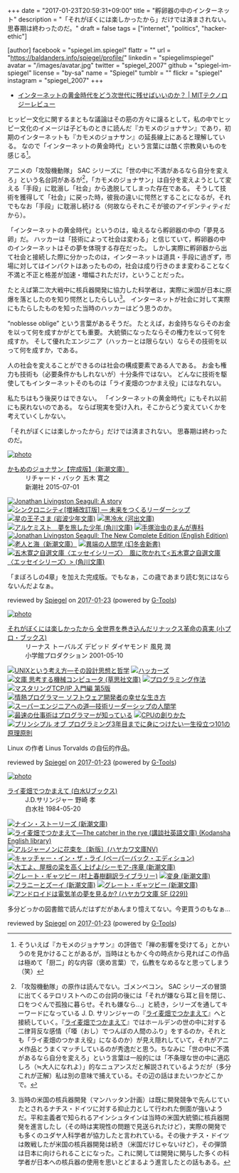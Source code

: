 +++
date = "2017-01-23T20:59:31+09:00"
title = "孵卵器の中のインターネット"
description = "「それがぼくには楽しかったから」だけでは済まされない。思春期は終わったのだ。"
draft = false
tags = ["internet", "politics", "hacker-ethic"]

[author]
  facebook = "spiegel.im.spiegel"
  flattr = ""
  url = "https://baldanders.info/spiegel/profile/"
  linkedin = "spiegelimspiegel"
  avatar = "/images/avatar.jpg"
  twitter = "spiegel_2007"
  github = "spiegel-im-spiegel"
  license = "by-sa"
  name = "Spiegel"
  tumblr = ""
  flickr = "spiegel"
  instagram = "spiegel_2007"
+++

- [インターネットの黄金時代をどう次世代に残せばいいのか？ | MITテクノロジーレビュー](https://www.technologyreview.jp/s/22020/the-internet-is-sick/)

ヒッピー文化に関するまともな議論はその筋の方々に譲るとして，私の中でヒッピー文化のイメージは子どものときに読んだ『カモメのジョナサン』であり，初期のインターネットも『カモメのジョナサン』の延長線上にあると理解している。
なので「インターネットの黄金時代」という言葉には酷く宗教臭いものを感じる[^js]。

[^js]: そういえば『カモメのジョナサン』の評価で「禅の影響を受けてる」とかいうのを見かけることがあるが，当時はともかく今の時点から見ればこの作品は極めて「厨二」的な内容（褒め言葉）で，仏教をなめるなと思ってしまう（笑）

アニメの「攻殻機動隊」 SAC シリーズに「世の中に不満があるなら自分を変えろ」という名台詞があるが[^sac]，「カモメのジョナサン」は自分を変えようとして変える「手段」に耽溺し「社会」から逸脱してしまった存在である。
そうして技術を獲得して「社会」に戻った時，彼我の違いに愕然とすることになるが，それでもなお「手段」に耽溺し続ける（何故ならそれこそが彼のアイデンティティだから）。

[^sac]: 「攻殻機動隊」の原作は読んでない。ゴメンペコン。 SAC シリーズの冒頭に出てくるテロリストへのこの台詞の後には「それが嫌なら耳と目を閉じ、口をつぐんで孤独に暮らせ。それも嫌なら...」と続き，シリーズを通してキーワードになっている J. D. サリンジャーの『[ライ麦畑でつかまえて]』へと接続していく。『[ライ麦畑でつかまえて]』ではホールデンの世の中に対する二律背反な感情（「唖（おし）でつんぼの人間のふり」をするのか，それとも「ライ麦畑のつかまえ役」になるのか）が見え隠れしていて，それがアニメ作品とうまくマッチしているのが秀逸だと思う。ちなみに「世の中に不満があるなら自分を変えろ」という言葉は一般的には「不条理な世の中に適応しろ（≒大人になれよ）」的なニュアンスだと解説されているようだが（多分これが正解）私は別の意味で捕えている。その辺の話はまたいつかどこかで。

「インターネットの黄金時代」というのは，喩えるなら孵卵器の中の「夢見る卵」だ。
ハッカーは「技術によって社会は変わる」と信じていて，孵卵器の中のインターネットはその夢を体現する存在だった。
しかし実際に孵卵器から出て社会と接続した際に分かったのは，インターネットは道具・手段に過ぎず，市場に対してはインパクトはあったものの，社会は成り行きのまま変わることなく不満と不正と格差が加速・増幅されただけ，ということだった。

たとえば第二次大戦中に核兵器開発に協力した科学者は，実際に米国が日本に原爆を落としたのを知り愕然としたらしい[^ab]。
インターネットが社会に対して実際にもたらしたものを知った当時のハッカーはどう思うのか。

[^ab]: 当時の米国の核兵器開発（マンハッタン計画）は既に開発競争で先んじていたとされるナチス・ドイツに対する抑止力として行われた側面が強いようだ。平和主義者で知られるアインシュタインは当時の米国大統領に核兵器開発を進言したし（その時は実現性の問題で見送られたけど），実際の開発でも多くのユダヤ人科学者が協力したと言われている。その後ナチス・ドイツは敗戦したが米国の核兵器開発は続き（米国だけじゃないけど），その弾頭は日本に向けられることになった。これに関しては開発に関与した多くの科学者が日本への核兵器の使用を思いとどまるよう進言したとの話もある。

“noblesse oblige” という言葉があるそうだ。
たとえば，お金持ちならそのお金を以って何を成すかがとても重要。
大統領になったならその権力を以って何を成すか。
そして優れたエンジニア（ハッカーとは限らない）ならその技術を以って何を成すか，である。

人の社会を変えることができるのは社会の構成要素である人である。
お金も権力も技術も（必要条件かもしれないが）十分条件ではない。
どんなに技術を駆使してもインターネットそのものは「ライ麦畑のつかまえ役」にはなれない。

私たちはもう後戻りはできない。
「インターネットの黄金時代」にもそれ以前にも戻れないのである。
ならば現実を受け入れ，そこからどう変えていくかを考えていくしかない。

「それがぼくには楽しかったから」だけでは済まされない。
思春期は終わったのだ。

[ライ麦畑でつかまえて]: http://www.amazon.co.jp/exec/obidos/ASIN/4560070512/baldandersinf-22/ "ライ麦畑でつかまえて (白水Uブックス) | J.D.サリンジャー, 野崎 孝 |本 | 通販 | Amazon"

<div class="hreview" ><a class="item url" href="http://www.amazon.co.jp/exec/obidos/ASIN/B01916B8V8/baldandersinf-22/"><img src="https://images-fe.ssl-images-amazon.com/images/I/41W5YDuOufL._SL160_.jpg" alt="photo" class="photo"  /></a><dl ><dt class="fn"><a class="item url" href="http://www.amazon.co.jp/exec/obidos/ASIN/B01916B8V8/baldandersinf-22/">かもめのジョナサン【完成版】（新潮文庫）</a></dt><dd>リチャード・バック 五木 寛之 </dd><dd>新潮社 2015-07-01</dd></dl><p class="similar"><a href="http://www.amazon.co.jp/exec/obidos/ASIN/B015EZUXT8/baldandersinf-22/" target="_top"><img src="http://images.amazon.com/images/P/B015EZUXT8.09._SCTHUMBZZZ_.jpg"  alt="Jonathan Livingston Seagull: A story"  /></a> <a href="http://www.amazon.co.jp/exec/obidos/ASIN/B019NZJFYE/baldandersinf-22/" target="_top"><img src="http://images.amazon.com/images/P/B019NZJFYE.09._SCTHUMBZZZ_.jpg"  alt="シンクロニシティ[増補改訂版] ― 未来をつくるリーダーシップ"  /></a> <a href="http://www.amazon.co.jp/exec/obidos/ASIN/B013DX98YE/baldandersinf-22/" target="_top"><img src="http://images.amazon.com/images/P/B013DX98YE.09._SCTHUMBZZZ_.jpg"  alt="星の王子さま (岩波少年文庫)"  /></a> <a href="http://www.amazon.co.jp/exec/obidos/ASIN/B01I1E1RTO/baldandersinf-22/" target="_top"><img src="http://images.amazon.com/images/P/B01I1E1RTO.09._SCTHUMBZZZ_.jpg"  alt="黒冷水 (河出文庫)"  /></a> <a href="http://www.amazon.co.jp/exec/obidos/ASIN/B00DE5YZZO/baldandersinf-22/" target="_top"><img src="http://images.amazon.com/images/P/B00DE5YZZO.09._SCTHUMBZZZ_.jpg"  alt="アルケミスト　夢を旅した少年 (角川文庫)"  /></a> <a href="http://www.amazon.co.jp/exec/obidos/ASIN/B013QLGMO2/baldandersinf-22/" target="_top"><img src="http://images.amazon.com/images/P/B013QLGMO2.09._SCTHUMBZZZ_.jpg"  alt="手塚治虫のまんが専科"  /></a> <a href="http://www.amazon.co.jp/exec/obidos/ASIN/B00FNVSK1M/baldandersinf-22/" target="_top"><img src="http://images.amazon.com/images/P/B00FNVSK1M.09._SCTHUMBZZZ_.jpg"  alt="Jonathan Livingston Seagull: The New Complete Edition (English Edition)"  /></a> <a href="http://www.amazon.co.jp/exec/obidos/ASIN/B01E6HG89Y/baldandersinf-22/" target="_top"><img src="http://images.amazon.com/images/P/B01E6HG89Y.09._SCTHUMBZZZ_.jpg"  alt="老人と海（新潮文庫）"  /></a> <a href="http://www.amazon.co.jp/exec/obidos/ASIN/B019F74HU2/baldandersinf-22/" target="_top"><img src="http://images.amazon.com/images/P/B019F74HU2.09._SCTHUMBZZZ_.jpg"  alt="異端の人間学 (幻冬舎新書)"  /></a> <a href="http://www.amazon.co.jp/exec/obidos/ASIN/B00UKLNNLM/baldandersinf-22/" target="_top"><img src="http://images.amazon.com/images/P/B00UKLNNLM.09._SCTHUMBZZZ_.jpg"  alt="五木寛之自選文庫〈エッセイシリーズ〉　風に吹かれて<五木寛之自選文庫〈エッセイシリーズ〉> (角川文庫)"  /></a> </p>
<p class="description">「まぼろしの4章」を加えた完成版。でもなぁ，この歳であまり読む気にはならないんだよなぁ。</p>
<p class="gtools" >reviewed by <a href='#maker' class='reviewer'>Spiegel</a> on <abbr class="dtreviewed" title="2017-01-23">2017-01-23</abbr> (powered by <a href="http://www.goodpic.com/mt/aws/index.html" >G-Tools</a>)</p>
</div>

<div class="hreview" ><a class="item url" href="http://www.amazon.co.jp/exec/obidos/ASIN/4796880011/baldandersinf-22/"><img src="https://images-fe.ssl-images-amazon.com/images/I/51WZM2W6ZBL._SL160_.jpg" alt="photo" class="photo"  /></a><dl ><dt class="fn"><a class="item url" href="http://www.amazon.co.jp/exec/obidos/ASIN/4796880011/baldandersinf-22/">それがぼくには楽しかったから 全世界を巻き込んだリナックス革命の真実 (小プロ・ブックス)</a></dt><dd>リーナス トーバルズ デビッド ダイヤモンド 風見 潤 </dd><dd>小学館プロダクション 2001-05-10</dd></dl><p class="similar"><a href="http://www.amazon.co.jp/exec/obidos/ASIN/4274064069/baldandersinf-22/" target="_top"><img src="http://images.amazon.com/images/P/4274064069.09._SCTHUMBZZZ_.jpg"  alt="UNIXという考え方―その設計思想と哲学"  /></a> <a href="http://www.amazon.co.jp/exec/obidos/ASIN/487593100X/baldandersinf-22/" target="_top"><img src="http://images.amazon.com/images/P/487593100X.09._SCTHUMBZZZ_.jpg"  alt="ハッカーズ"  /></a> <a href="http://www.amazon.co.jp/exec/obidos/ASIN/4794220588/baldandersinf-22/" target="_top"><img src="http://images.amazon.com/images/P/4794220588.09._SCTHUMBZZZ_.jpg"  alt="文庫 思考する機械コンピュータ (草思社文庫)"  /></a> <a href="http://www.amazon.co.jp/exec/obidos/ASIN/4756136494/baldandersinf-22/" target="_top"><img src="http://images.amazon.com/images/P/4756136494.09._SCTHUMBZZZ_.jpg"  alt="プログラミング作法"  /></a> <a href="http://www.amazon.co.jp/exec/obidos/ASIN/4274068765/baldandersinf-22/" target="_top"><img src="http://images.amazon.com/images/P/4274068765.09._SCTHUMBZZZ_.jpg"  alt="マスタリングTCP/IP 入門編 第5版"  /></a> <a href="http://www.amazon.co.jp/exec/obidos/ASIN/4274067939/baldandersinf-22/" target="_top"><img src="http://images.amazon.com/images/P/4274067939.09._SCTHUMBZZZ_.jpg"  alt="情熱プログラマー ソフトウェア開発者の幸せな生き方"  /></a> <a href="http://www.amazon.co.jp/exec/obidos/ASIN/4320025636/baldandersinf-22/" target="_top"><img src="http://images.amazon.com/images/P/4320025636.09._SCTHUMBZZZ_.jpg"  alt="スーパーエンジニアへの道―技術リーダーシップの人間学"  /></a> <a href="http://www.amazon.co.jp/exec/obidos/ASIN/4844374222/baldandersinf-22/" target="_top"><img src="http://images.amazon.com/images/P/4844374222.09._SCTHUMBZZZ_.jpg"  alt="最速の仕事術はプログラマーが知っている"  /></a> <a href="http://www.amazon.co.jp/exec/obidos/ASIN/4839909865/baldandersinf-22/" target="_top"><img src="http://images.amazon.com/images/P/4839909865.09._SCTHUMBZZZ_.jpg"  alt="CPUの創りかた"  /></a> <a href="http://www.amazon.co.jp/exec/obidos/ASIN/4798046140/baldandersinf-22/" target="_top"><img src="http://images.amazon.com/images/P/4798046140.09._SCTHUMBZZZ_.jpg"  alt="プリンシプル オブ プログラミング3年目までに身につけたい一生役立つ101の原理原則"  /></a> </p>
<p class="description">Linux の作者 Linus Torvalds の自伝的作品。</p>
<p class="gtools" >reviewed by <a href='#maker' class='reviewer'>Spiegel</a> on <abbr class="dtreviewed" title="2017-01-23">2017-01-23</abbr> (powered by <a href="http://www.goodpic.com/mt/aws/index.html" >G-Tools</a>)</p>
</div>

<div class="hreview" ><a class="item url" href="http://www.amazon.co.jp/exec/obidos/ASIN/4560070512/baldandersinf-22/"><img src="https://images-fe.ssl-images-amazon.com/images/I/31dcshvdQZL._SL160_.jpg" alt="photo" class="photo"  /></a><dl ><dt class="fn"><a class="item url" href="http://www.amazon.co.jp/exec/obidos/ASIN/4560070512/baldandersinf-22/">ライ麦畑でつかまえて (白水Uブックス)</a></dt><dd>J.D.サリンジャー 野崎 孝 </dd><dd>白水社 1984-05-20</dd></dl><p class="similar"><a href="http://www.amazon.co.jp/exec/obidos/ASIN/4102057013/baldandersinf-22/" target="_top"><img src="http://images.amazon.com/images/P/4102057013.09._SCTHUMBZZZ_.jpg"  alt="ナイン・ストーリーズ (新潮文庫)"  /></a> <a href="http://www.amazon.co.jp/exec/obidos/ASIN/4770022476/baldandersinf-22/" target="_top"><img src="http://images.amazon.com/images/P/4770022476.09._SCTHUMBZZZ_.jpg"  alt="ライ麦畑でつかまえて―The catcher in the rye  (講談社英語文庫) (Kodansha English library)"  /></a> <a href="http://www.amazon.co.jp/exec/obidos/ASIN/4150413339/baldandersinf-22/" target="_top"><img src="http://images.amazon.com/images/P/4150413339.09._SCTHUMBZZZ_.jpg"  alt="アルジャーノンに花束を〔新版〕(ハヤカワ文庫NV)"  /></a> <a href="http://www.amazon.co.jp/exec/obidos/ASIN/4560090009/baldandersinf-22/" target="_top"><img src="http://images.amazon.com/images/P/4560090009.09._SCTHUMBZZZ_.jpg"  alt="キャッチャー・イン・ザ・ライ (ペーパーバック・エディション)"  /></a> <a href="http://www.amazon.co.jp/exec/obidos/ASIN/410205703X/baldandersinf-22/" target="_top"><img src="http://images.amazon.com/images/P/410205703X.09._SCTHUMBZZZ_.jpg"  alt="大工よ、屋根の梁を高く上げよ/シーモア-序章 (新潮文庫)"  /></a> <a href="http://www.amazon.co.jp/exec/obidos/ASIN/4124035047/baldandersinf-22/" target="_top"><img src="http://images.amazon.com/images/P/4124035047.09._SCTHUMBZZZ_.jpg"  alt="グレート・ギャツビー (村上春樹翻訳ライブラリー)"  /></a> <a href="http://www.amazon.co.jp/exec/obidos/ASIN/4102071016/baldandersinf-22/" target="_top"><img src="http://images.amazon.com/images/P/4102071016.09._SCTHUMBZZZ_.jpg"  alt="変身 (新潮文庫)"  /></a> <a href="http://www.amazon.co.jp/exec/obidos/ASIN/4102057048/baldandersinf-22/" target="_top"><img src="http://images.amazon.com/images/P/4102057048.09._SCTHUMBZZZ_.jpg"  alt="フラニーとズーイ (新潮文庫)"  /></a> <a href="http://www.amazon.co.jp/exec/obidos/ASIN/4102063013/baldandersinf-22/" target="_top"><img src="http://images.amazon.com/images/P/4102063013.09._SCTHUMBZZZ_.jpg"  alt="グレート・ギャツビー (新潮文庫)"  /></a> <a href="http://www.amazon.co.jp/exec/obidos/ASIN/4150102295/baldandersinf-22/" target="_top"><img src="http://images.amazon.com/images/P/4150102295.09._SCTHUMBZZZ_.jpg"  alt="アンドロイドは電気羊の夢を見るか? (ハヤカワ文庫 SF (229))"  /></a> </p>
<p class="description">多分どっかの図書館で読んだはずだがあんまり憶えてない。今更買うのもなぁ...</p>
<p class="gtools" >reviewed by <a href='#maker' class='reviewer'>Spiegel</a> on <abbr class="dtreviewed" title="2017-01-23">2017-01-23</abbr> (powered by <a href="http://www.goodpic.com/mt/aws/index.html" >G-Tools</a>)</p>
</div>

